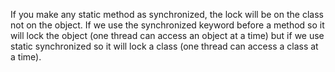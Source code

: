 If you make any static method as synchronized, the lock will be on the
class not on the object. If we use the synchronized keyword before a
method so it will lock the object (one thread can access an object at a
time) but if we use static synchronized so it will lock a class (one
thread can access a class at a time).